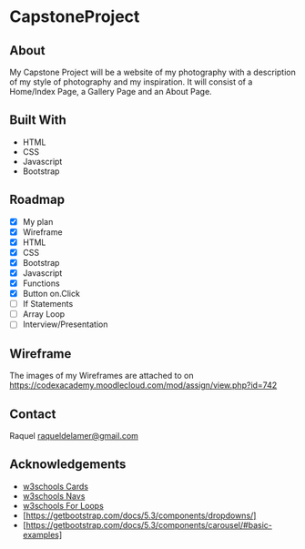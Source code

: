 # CapstoneProject
## About

My Capstone Project will be a website of my photography with a description of my style of photography and my inspiration. It will consist of a Home/Index Page, a Gallery Page and an About Page.

## Built With

* HTML
* CSS
* Javascript
* Bootstrap

## Roadmap

- [x] My plan
- [x] Wireframe
- [x] HTML
- [x] CSS
- [x] Bootstrap
- [x] Javascript
- [x] Functions
- [x] Button on.Click
- [ ] If Statements
- [ ] Array Loop
- [ ] Interview/Presentation

## Wireframe

The images of my Wireframes are attached to on https://codexacademy.moodlecloud.com/mod/assign/view.php?id=742

## Contact

Raquel raqueldelamer@gmail.com

## Acknowledgements

* [w3schools Cards](https://www.w3schools.com/bootstrap5/bootstrap_cards.php)
* [w3schools Navs](https://www.w3schools.com/bootstrap5/bootstrap_navs.php)
* [w3schools For Loops](https://www.w3schools.com/js/js_loop_for.asp)
* [https://getbootstrap.com/docs/5.3/components/dropdowns/]
* [https://getbootstrap.com/docs/5.3/components/carousel/#basic-examples]
